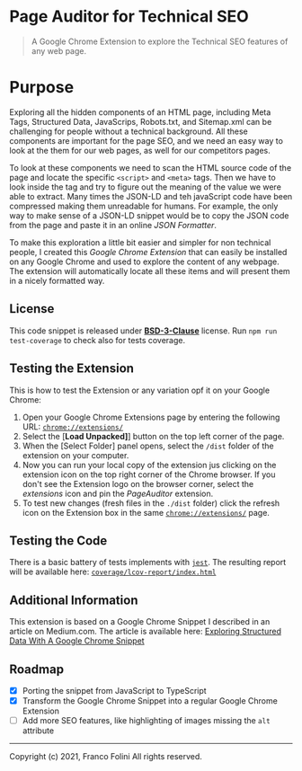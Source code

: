 # Page Auditor for Technical SEO 
> A Google Chrome Extension to explore the Technical SEO features of any web page.

# Purpose
Exploring all the hidden components of an HTML page, including Meta Tags, Structured Data, JavaScrips, Robots.txt, and Sitemap.xml can be challenging for people without a technical background. All these components are important for the page SEO, and we need an easy way to look at the them for our web pages, as well for our competitors pages.

To look at these components we need to scan the HTML source code of the page and locate the specific `<script>` and `<meta>` tags. Then we have to look inside the tag and try to figure out the meaning of the value we were able to extract. Many times the JSON-LD and teh javaScript code have been compressed making them unreadable for humans. For example, the only way to make sense of a JSON-LD snippet would be to copy the JSON code from the page and paste it in an online _JSON Formatter_.

To make this exploration a little bit easier and simpler for non technical people, I created this _Google Chrome Extension_ that can easily be installed on any Google Chrome and used to explore the content of any webpage. The extension will automatically locate all these items and will present them in a nicely formatted way.

## License
This code snippet is released under [__BSD-3-Clause__](./LICENSE.md) license.
Run `npm run test-coverage` to check also for tests coverage. 

## Testing the Extension
This is how to test the Extension or any variation opf it on your Google Chrome:
1. Open your Google Chrome Extensions page by entering the following URL: [`chrome://extensions/`](chrome://extensions/)
2. Select the [**Load Unpacked]**] button on the top left corner of the page.
3. When the [Select Folder] panel opens, select the `/dist` folder of the extension on your computer.
4. Now you can run your local copy of the extension jus clicking on the extension icon on the top right corner of the Chrome browser. If you don't see the Extension logo on the browser corner, select the _extensions_ icon  and pin the _PageAuditor_ extension.
5. To test new changes (fresh files in the `./dist` folder) click the refresh icon on the Extension box in the same [`chrome://extensions/`](chrome://extensions/) page.

## Testing the Code
There is a basic battery of tests implements with [`jest`](https://jestjs.io/).
The resulting report will be available here: [`coverage/lcov-report/index.html`](coverage/lcov-report/index.html)


## Additional Information
This extension is based on a Google Chrome Snippet I described in an article on Medium.com.
The article is available here: [Exploring Structured Data With A Google Chrome Snippet](https://folini.medium.com/exploring-structured-data-with-a-google-chrome-snippet-944ad4ef831) 


## Roadmap
- [x] Porting the snippet from JavaScript to TypeScript
- [x] Transform the Google Chrome Snippet into a regular Google Chrome Extension
- [ ] Add more SEO features, like highlighting of images missing the `alt` attribute

---
Copyright (c) 2021, Franco Folini
All rights reserved.
